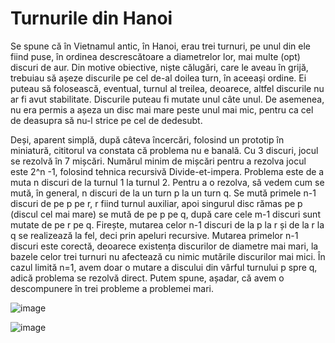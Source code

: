 # Turnurile din Hanoi
Se spune că în Vietnamul antic, în Hanoi, erau trei turnuri, pe unul din ele fiind puse, în ordinea descrescătoare a diametrelor lor, mai multe (opt) discuri de aur. Din motive obiective, niște călugări, care le aveau în grijă, trebuiau să așeze discurile pe cel de-al doilea turn, în aceeași ordine. Ei puteau să folosească, eventual, turnul al treilea, deoarece, altfel discurile nu ar fi avut stabilitate. Discurile puteau fi mutate unul câte unul. De asemenea, nu era permis a așeza un disc mai mare peste unul mai mic, pentru ca cel de deasupra să nu-l strice pe cel de dedesubt.

Deși, aparent simplă, după câteva încercări, folosind un prototip în miniatură, cititorul va constata că problema nu e banală. Cu 3 discuri, jocul se rezolvă în 7 mișcări. Numărul minim de mișcări pentru a rezolva jocul este 2^n -1, folosind tehnica recursivă Divide-et-impera.
Problema este de a muta n discuri de la turnul 1 la turnul 2. Pentru a o rezolva, să vedem cum se mută, în general, n discuri de la un turn p la un turn q. Se mută primele n-1 discuri de pe p pe r, r fiind turnul auxiliar, apoi singurul disc rămas pe p (discul cel mai mare) se mută de pe p pe q, după care cele m-1 discuri sunt mutate de pe r pe q.
Firește, mutarea celor n-1 discuri de la p la r și de la r la q se realizează la fel, deci prin
apeluri recursive.
Mutarea primelor n-1 discuri este corectă, deoarece existența discurilor de diametre mai mari, la bazele celor trei turnuri nu afectează cu nimic mutările discurilor mai mici.
În cazul limită n=1, avem doar o mutare a discului din vârful turnului p spre q, adică problema se rezolvă direct. Putem spune, așadar, că avem o descompunere în trei probleme a problemei mari.

![image](https://user-images.githubusercontent.com/115886636/207129852-3ccaa749-8aaa-4455-aa74-57dc0bca1f86.png)

![image](https://user-images.githubusercontent.com/115886636/207130847-d0435463-47d0-4f7e-965c-049b6cd739cf.png)

